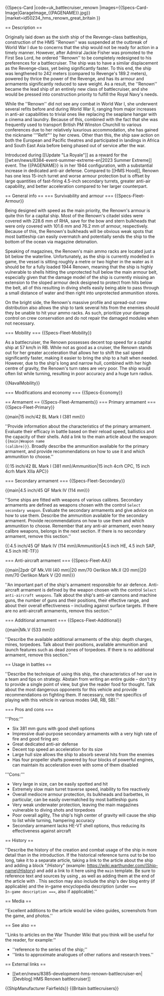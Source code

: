 {{Specs-Card
|code=uk_battlecruiser_renown
|images={{Specs-Card-Image|GarageImage_{{PAGENAME}}.jpg}}
|market=id50234_hms_renown_great_britain
}}

== Description ==
<!-- ''In the first part of the description, cover the history of the ship's creation and military application. In the second part, tell the reader about using this ship in the game. Add a screenshot: if a beginner player has a hard time remembering vehicles by name, a picture will help them identify the ship in question.'' -->

Originally laid down as the sixth ship of the Revenge-class battleships, construction of the HMS ''Renown'' was suspended at the outbreak of World War I due to concerns that the ship would not be ready for action in a timely manner. However, after Admiral Jackie Fisher was promoted to the First Sea Lord, he ordered ''Renown'' to be completely redesigned to his preferences for a battlecruiser. The ship was to have a similar displacement as the Revenge-class, yet being significantly faster. To this end, the ship was lengthened to 242 meters (compared to Revenge's 189.2 meters), powered by thrice the power of the Revenge, and has its armour and armaments significantly reduced to save weight. As a result, the ''Renown'' became the lead ship of an entirely new class of battlecruiser, and she would be pressed into construction priority to fulfill the Royal Navy's needs.

While the ''Renown'' did not see any combat in World War I, she underwent several refits before and during World War II, ranging from major increases in anti-air capabilities to trivial ones like replacing the seaplane hangar with a cinema and laundry. Because of this, combined with the fact that she was frequently used to transport British PM Winston Churchill to various conferences due to her relatively luxurious accommodation, she has gained the nickname ''"Refit"'' by her crews. Other than this, the ship saw action on both the European and Pacific theatres and participated in landings in Africa and South East Asia before being phased out of service after the war.

Introduced during [[Update "La Royale"]] as a reward for the [[wt:en/news/8384-event-summer-extreme-en|2023 Summer Extreme]] event. The {{PAGENAME}} is in her 1944 configuration, with a substantial increase in dedicated anti-air defense. Compared to [[HMS Hood]], Renown has one less 15-inch turret and worse armour protection but is offset by large quantities of fast-firing 4.5-inch secondary turrets, greater anti-air capability, and better acceleration compared to her larger counterpart.

== General info ==
=== Survivability and armour ===
{{Specs-Fleet-Armour}}
<!-- ''Talk about the vehicle's armour. Note the most well-defended and most vulnerable zones, e.g. the ammo magazine. Evaluate the composition of components and assemblies responsible for movement and manoeuvrability. Evaluate the survivability of the primary and secondary armaments separately. Don't forget to mention the size of the crew, which plays an important role in fleet mechanics. Save tips on preserving survivability for the "Usage in battles" section. If necessary, use a graphical template to show the most well-protected or most vulnerable points in the armour.'' -->
Being designed with speed as the main priority, the Renown's armour is quite thin for a capital ship. Most of the Renown's citadel sides were covered with 228.6 mm of RHA, save for the bow and stern bulkheads that were only covered with 101.6 mm and 76.2 mm of armour, respectively. Because of this, the Renown's bulkheads will be obvious weak spots that most battleship can easily overmatch and potentially sends the ship to the bottom of the ocean via magazine detonation.

Speaking of magazines, the Renown's main ammo racks are located just a bit below the waterline. Unfortunately, as the ship is currently modelled in game, the vessel is sitting roughly a metre or two higher in the water as it should be for a fully loaded 1944 Renown, meaning that the ship is highly vulnerable to shells hitting the unprotected hull below the main armour belt, especially given that the damage model of the ship is currently missing an extension to the sloped armour deck designed to protect from hits below the belt, all of this resulting in diving shells easily being able to pass through a small distance of water and then right into unprotected ammunition stores. 

On the bright side, the Renown's massive profile and spread-out crew distribution also allows the ship to tank several hits from the enemies should they be unable to hit your ammo racks. As such, prioritize your damage control on crew conservation and do not repair the damaged modules when not necessary.

=== Mobility ===
{{Specs-Fleet-Mobility}}
<!-- ''Write about the ship's mobility. Evaluate its power and manoeuvrability, rudder rerouting speed, stopping speed at full tilt, with its maximum forward and reverse speed.'' -->
As a battlecruiser, the Renown possesses decent top speed for a capital ship at 57 km/h in RB. While not as good as a cruiser, the Renown stands out for her greater acceleration that allows her to shift the sail speed significantly faster, making it easier to bring the ship to a halt when needed. 
However, due to the ship's long and narrow hull, combined with her high centre of gravity, the Renown's turn rates are very poor. The ship would often list while turning, resulting in poor accuracy and a huge turn radius.

{{NavalMobility}}

=== Modifications and economy ===
{{Specs-Economy}}

== Armament ==
{{Specs-Fleet-Armaments}}
=== Primary armament ===
{{Specs-Fleet-Primary}}
<!-- ''Provide information about the characteristics of the primary armament. Evaluate their efficacy in battle based on their reload speed, ballistics and the capacity of their shells. Add a link to the main article about the weapon: <code><nowiki>{{main|Weapon name (calibre)}}</nowiki></code>. Broadly describe the ammunition available for the primary armament, and provide recommendations on how to use it and which ammunition to choose.'' -->
{{main|15 inch/42 BL Mark I (381 mm)}}

''Provide information about the characteristics of the primary armament. Evaluate their efficacy in battle based on their reload speed, ballistics and the capacity of their shells. Add a link to the main article about the weapon: <code><nowiki>{{main|Weapon name (calibre)}}</nowiki></code>. Broadly describe the ammunition available for the primary armament, and provide recommendations on how to use it and which ammunition to choose.''

{{:15 inch/42 BL Mark I (381 mm)/Ammunition|15 inch 4crh CPC, 15 inch 4crh Mark XIIa APC}}

=== Secondary armament ===
{{Specs-Fleet-Secondary}}
<!-- ''Some ships are fitted with weapons of various calibres. Secondary armaments are defined as weapons chosen with the control <code>Select secondary weapon</code>. Evaluate the secondary armaments and give advice on how to use them. Describe the ammunition available for the secondary armament. Provide recommendations on how to use them and which ammunition to choose. Remember that any anti-air armament, even heavy calibre weapons, belong in the next section. If there is no secondary armament, remove this section.'' -->
{{main|4.5 inch/45 QF Mark IV (114 mm)}}

''Some ships are fitted with weapons of various calibres. Secondary armaments are defined as weapons chosen with the control <code>Select secondary weapon</code>. Evaluate the secondary armaments and give advice on how to use them. Describe the ammunition available for the secondary armament. Provide recommendations on how to use them and which ammunition to choose. Remember that any anti-air armament, even heavy calibre weapons, belongs in the next section. If there is no secondary armament, remove this section.''

{{:4.5 inch/45 QF Mark IV (114 mm)/Ammunition|4.5 inch HE, 4.5 inch SAP, 4.5 inch HE-TF}}

=== Anti-aircraft armament ===
{{Specs-Fleet-AA}}
<!-- ''An important part of the ship's armament responsible for air defence. Anti-aircraft armament is defined by the weapon chosen with the control <code>Select anti-aircraft weapons</code>. Talk about the ship's anti-air cannons and machine guns, the number of guns and their positions, their effective range, and about their overall effectiveness – including against surface targets. If there are no anti-aircraft armaments, remove this section.'' -->
{{main|2pdr QF Mk.VIII (40 mm)|20 mm/70 Oerlikon Mk.II (20 mm)|20 mm/70 Oerlikon Mark V (20 mm)}}

''An important part of the ship's armament responsible for air defence. Anti-aircraft armament is defined by the weapon chosen with the control <code>Select anti-aircraft weapons</code>. Talk about the ship's anti-air cannons and machine guns, the number of guns and their positions, their effective range, and about their overall effectiveness – including against surface targets. If there are no anti-aircraft armaments, remove this section.''

=== Additional armament ===
{{Specs-Fleet-Additional}}
<!-- ''Describe the available additional armaments of the ship: depth charges, mines, torpedoes. Talk about their positions, available ammunition and launch features such as dead zones of torpedoes. If there is no additional armament, remove this section.'' -->
{{main|Mk.V (533 mm)}}

''Describe the available additional armaments of the ship: depth charges, mines, torpedoes. Talk about their positions, available ammunition and launch features such as dead zones of torpedoes. If there is no additional armament, remove this section.''

== Usage in battles ==
<!-- ''Describe the technique of using this ship, the characteristics of her use in a team and tips on strategy. Abstain from writing an entire guide – don't try to provide a single point of view, but give the reader food for thought. Talk about the most dangerous opponents for this vehicle and provide recommendations on fighting them. If necessary, note the specifics of playing with this vehicle in various modes (AB, RB, SB).'' -->
''Describe the technique of using this ship, the characteristics of her use in a team and tips on strategy. Abstain from writing an entire guide – don't try to provide a single point of view, but give the reader food for thought. Talk about the most dangerous opponents for this vehicle and provide recommendations on fighting them. If necessary, note the specifics of playing with this vehicle in various modes (AB, RB, SB).''

=== Pros and cons ===
<!-- ''Summarise and briefly evaluate the vehicle in terms of its characteristics and combat effectiveness. Mark its pros and cons in the bulleted list. Try not to use more than 6 points for each of the characteristics. Avoid using categorical definitions such as "bad", "good" and the like - use substitutions with softer forms such as "inadequate" and "effective".'' -->

'''Pros:'''

* Six 381 mm guns with good shell options
* Impressive dual-purpose secondary armaments with a very high rate of fire and good firing arc
* Great dedicated anti-air defense
* Decent top speed an acceleration for its size
* Large hull size allows the ship to absorb several hits from the enemies
* Has four propeller shafts powered by four blocks of powerful engines, can maintain its acceleration even with some of them disabled

'''Cons:'''

* Very large in size, can be easily spotted and hit
* Extremely slow main turret traverse speed, inability to fire reactively
* Overall mediocre armour protection, its bulkheads and barbettes, in particular, can be easily overmatched by most battleship guns
* Very weak underwater protection, leaving the main magazines vulnerable to diving shots and torpedoes
* Poor overall agility, The ship's high center of gravity will cause the ship to list while turning, hampering accuracy
* Secondary armament lacks HE-VT shell options, thus reducing its effectiveness against aircraft

== History ==
<!-- ''Describe the history of the creation and combat usage of the ship in more detail than in the introduction. If the historical reference turns out to be too long, take it to a separate article, taking a link to the article about the ship and adding a block "/History" (example: <nowiki>https://wiki.warthunder.com/(Ship-name)/History</nowiki>) and add a link to it here using the <code>main</code> template. Be sure to reference text and sources by using <code><nowiki><ref></ref></nowiki></code>, as well as adding them at the end of the article with <code><nowiki><references /></nowiki></code>. This section may also include the ship's dev blog entry (if applicable) and the in-game encyclopedia description (under <code><nowiki>=== In-game description ===</nowiki></code>, also if applicable).'' -->
''Describe the history of the creation and combat usage of the ship in more detail than in the introduction. If the historical reference turns out to be too long, take it to a separate article, taking a link to the article about the ship and adding a block "/History" (example: <nowiki>https://wiki.warthunder.com/(Ship-name)/History</nowiki>) and add a link to it here using the <code>main</code> template. Be sure to reference text and sources by using <code><nowiki><ref></ref></nowiki></code>, as well as adding them at the end of the article with <code><nowiki><references /></nowiki></code>. This section may also include the ship's dev blog entry (if applicable) and the in-game encyclopedia description (under <code><nowiki>=== In-game description ===</nowiki></code>, also if applicable).''

== Media ==
<!-- ''Excellent additions to the article would be video guides, screenshots from the game, and photos.'' -->
''Excellent additions to the article would be video guides, screenshots from the game, and photos.''

== See also ==
<!-- ''Links to articles on the War Thunder Wiki that you think will be useful for the reader, for example:''
* ''reference to the series of the ship;''
* ''links to approximate analogues of other nations and research trees.'' -->
''Links to articles on the War Thunder Wiki that you think will be useful for the reader, for example:''

* ''reference to the series of the ship;''
* ''links to approximate analogues of other nations and research trees.''

== External links ==
<!-- ''Paste links to sources and external resources, such as:''
* ''topic on the official game forum;''
* ''other literature.'' -->

* [[wt:en/news/8385-development-hms-renown-battlecruiser-en|[Devblog] HMS Renown battlecruiser]]

{{ShipManufacturer Fairfields}}
{{Britain battlecruisers}}